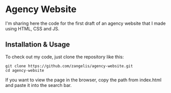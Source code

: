 # Agency Website

I'm sharing here the code for the first draft of an agency website that I made using HTML, CSS and JS.

## Installation & Usage
To check out my code, just clone the repository like this:
```
git clone https://github.com/zangelis/agency-website.git
cd agency-website
```
If you want to view the page in the browser, copy the path from index.html and paste it into the search bar.
